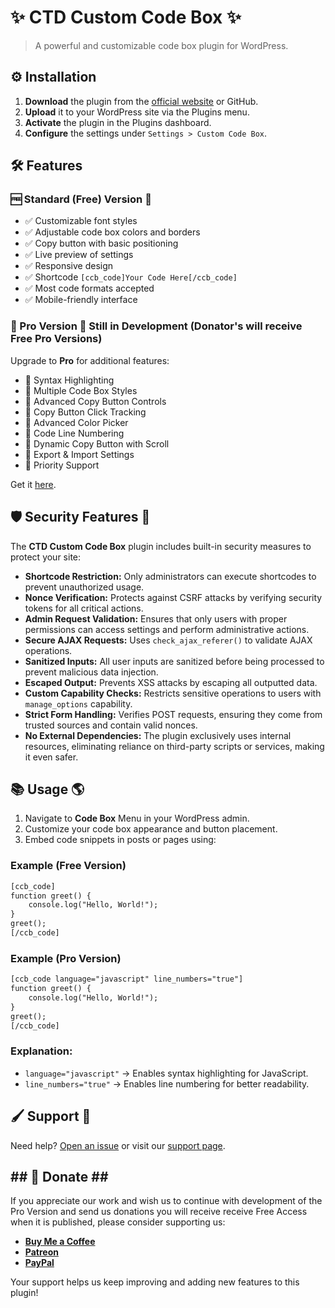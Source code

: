 # ✨ CTD Custom Code Box ✨

> A powerful and customizable code box plugin for WordPress.

## ⚙️ Installation

1. **Download** the plugin from the [official website](https://www.ctechdigital.com/wp-plugin/sticky-code-box-wp-plugin/) or GitHub.
2. **Upload** it to your WordPress site via the Plugins menu.
3. **Activate** the plugin in the Plugins dashboard.
4. **Configure** the settings under `Settings > Custom Code Box`.

## 🛠️ Features

### 🆓 Standard (Free) Version 🎨
- ✅ Customizable font styles
- ✅ Adjustable code box colors and borders
- ✅ Copy button with basic positioning
- ✅ Live preview of settings
- ✅ Responsive design
- ✅ Shortcode `[ccb_code]Your Code Here[/ccb_code]`
- ✅ Most code formats accepted
- ✅ Mobile-friendly interface

### 🚀 Pro Version 🎯 Still in Development (Donator's will receive Free Pro Versions)
Upgrade to **Pro** for additional features:
- 🌟 Syntax Highlighting
- 🌟 Multiple Code Box Styles
- 🌟 Advanced Copy Button Controls
- 🌟 Copy Button Click Tracking
- 🌟 Advanced Color Picker
- 🌟 Code Line Numbering
- 🌟 Dynamic Copy Button with Scroll
- 🌟 Export & Import Settings
- 🌟 Priority Support

Get it [here](https://www.ctechdigital.com/wp-plugin/sticky-code-box-wp-plugin/pro/).

## 🛡️ Security Features 🔐

The **CTD Custom Code Box** plugin includes built-in security measures to protect your site:

- **Shortcode Restriction:** Only administrators can execute shortcodes to prevent unauthorized usage.
- **Nonce Verification:** Protects against CSRF attacks by verifying security tokens for all critical actions.
- **Admin Request Validation:** Ensures that only users with proper permissions can access settings and perform administrative actions.
- **Secure AJAX Requests:** Uses `check_ajax_referer()` to validate AJAX operations.
- **Sanitized Inputs:** All user inputs are sanitized before being processed to prevent malicious data injection.
- **Escaped Output:** Prevents XSS attacks by escaping all outputted data.
- **Custom Capability Checks:** Restricts sensitive operations to users with `manage_options` capability.
- **Strict Form Handling:** Verifies POST requests, ensuring they come from trusted sources and contain valid nonces.
- **No External Dependencies:** The plugin exclusively uses internal resources, eliminating reliance on third-party scripts or services, making it even safer.

## 📚 Usage 🌎

1. Navigate to **Code Box** Menu in your WordPress admin.
2. Customize your code box appearance and button placement.
3. Embed code snippets in posts or pages using:

### Example (Free Version)
```html
[ccb_code]
function greet() {
    console.log("Hello, World!");
}
greet();
[/ccb_code]
```

### Example (Pro Version)
```html
[ccb_code language="javascript" line_numbers="true"]
function greet() {
    console.log("Hello, World!");
}
greet();
[/ccb_code]
```

### Explanation:
- `language="javascript"` → Enables syntax highlighting for JavaScript.
- `line_numbers="true"` → Enables line numbering for better readability.

## 🖌 Support 🔗

Need help? [Open an issue](https://github.com/CTechDigitalpt/wp-code-frame-viewer-plugin/issues) or visit our [support page](https://www.ctechdigital.com/wp-plugin/sticky-code-box-wp-plugin/support/).


## ## 💖 Donate ## ##
If you appreciate our work and wish us to continue with development of the Pro Version and send us donations you will receive receive Free Access when it is published, please consider supporting us:

- **[Buy Me a Coffee](https://ko-fi.com/yourusername)**
- **[Patreon](https://www.patreon.com/yourusername)**
- **[PayPal](https://www.paypal.me/yourusername)**


Your support helps us keep improving and adding new features to this plugin!
